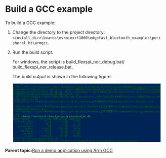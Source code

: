 # Build a GCC example

To build a GCC example:

1.  Change the directory to the project directory: `<install_dir>\boards\evkmimxrt1060\edgefast_bluetooth_examples\peripheral_ht\armgcc`.

2.  Run the build script.

    For windows, the script is build\_flexspi\_nor\_debug.bat/ build\_flexspi\_nor\_release.bat.

    The build output is shown in the following figure.

    ![](../images/output.png "Build output")


**Parent topic:**[Run a demo application using Arm GCC](../topics/run_a_demo_application_using_arm_gcc.md)

